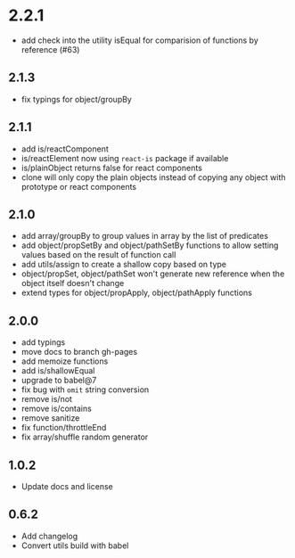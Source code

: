 # 2.2.1

+ add check into the utility isEqual for comparision of functions by reference (#63)

## 2.1.3
+ fix typings for object/groupBy

## 2.1.1
+ add is/reactComponent
+ is/reactElement now using `react-is` package if available
+ is/plainObject returns false for react components
+ clone will only copy the plain objects instead of copying any object with prototype or react components

## 2.1.0
+ add array/groupBy to group values in array by the list of predicates
+ add object/propSetBy and object/pathSetBy functions to allow setting values based on the result of function call
+ add utils/assign to create a shallow copy based on type
+ object/propSet, object/pathSet won't generate new reference when the object itself doesn't change
+ extend types for object/propApply, object/pathApply functions

## 2.0.0
+ add typings
+ move docs to branch gh-pages
+ add memoize functions
+ add is/shallowEqual
+ upgrade to babel@7
+ fix bug with `omit` string conversion
+ remove is/not
+ remove is/contains
+ remove sanitize
+ fix function/throttleEnd
+ fix array/shuffle random generator

## 1.0.2
+ Update docs and license

## 0.6.2
+ Add changelog
+ Convert utils build with babel
